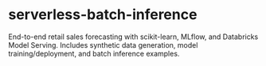# serverless-batch-inference
End-to-end retail sales forecasting with scikit-learn, MLflow, and Databricks Model Serving. Includes synthetic data generation, model training/deployment, and batch inference examples.
